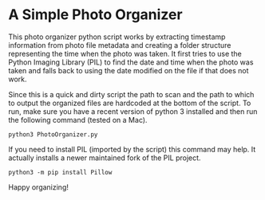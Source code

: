 # A Simple Photo Organizer
This photo organizer python script works by extracting timestamp information from photo file metadata and creating a folder structure representing the time when the photo was taken.  It first tries to use the Python Imaging Library (PIL) to find the date and time when the photo was taken and falls back to using the date modified on the file if that does not work.

Since this is a quick and dirty script the path to scan and the path to which to output the organized files are hardcoded at the bottom of the script.  To run, make sure you have a recent version of python 3 installed and then run the following command (tested on a Mac).

`python3 PhotoOrganizer.py`

If you need to install PIL (imported by the script) this command may help.  It actually installs a newer maintained fork of the PIL project.

`python3 -m pip install Pillow`

Happy organizing!
